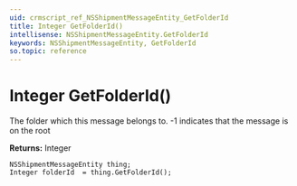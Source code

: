 ```yaml
---
uid: crmscript_ref_NSShipmentMessageEntity_GetFolderId
title: Integer GetFolderId()
intellisense: NSShipmentMessageEntity.GetFolderId
keywords: NSShipmentMessageEntity, GetFolderId
so.topic: reference
---
```


# Integer GetFolderId()

The folder which this message belongs to. -1 indicates that the message is on the root

**Returns:** Integer

```crmscript
NSShipmentMessageEntity thing;
Integer folderId  = thing.GetFolderId();
```

